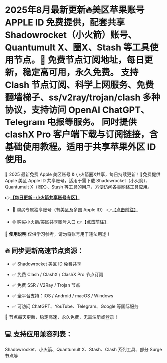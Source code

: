 # 2025年8月最新更新🔥美区苹果账号 APPLE ID 免费提供，配套共享 Shadowrocket（小火箭）账号、Quantumult X、圈X、Stash 等工具使用节点。📡 免费节点订阅地址，每日更新，稳定高可用，永久免费。  支持 Clash 节点订阅、科学上网服务、免费翻墙梯子、ss/v2ray/trojan/clash 多种协议，支持访问 OpenAI ChatGPT、Telegram 电报等服务。  同时提供 clashX Pro 客户端下载与订阅链接，含基础使用教程。适用于共享苹果外区 ID 使用。

📢 2025 最新免费 Apple 美区账号 & 小火箭圈X共享，每日持续更新！🚀免费提供 Apple 美区 Apple ID 共享账号，适用于需下载 Shadowrocket（小火箭）、Quantumult X（圈X）、Stash 等工具的用户，方便访问各类网络工具应用。

👉[**【每日更新 · 小火箭共享账号专区】**](https://docs.applexp.com/free-accounts/Shadowrocket)

- 🔐 购买专属独享账号（有美区及多国 Apple ID） 👉[【点击前往】](https://shop.muooy.com)

- 🌐 购买小火箭/美区共享账号入口 👉[【点击前往】](https://shop.muooy.com/buy/21)

**📌 使用说明**
仅供学习参考，请勿将账号用于违法用途！

## 🔥 同步更新高速节点资源：

- ✅ Shadowrocket 美区 ID 免费共享

- ✅ 免费 Clash / ClashX / ClashX Pro 节点订阅

- ✅ 免费 SSR / V2Ray / Trojan 节点

- ✅ 全平台支持：iOS / Android / macOS / Windows

- ✅ 可访问 ChatGPT、YouTube、Telegram、Google 等国际服务

📅 节点每天更新，稳定高速，永久免费，无需注册或登录！

## 💻 支持应用兼容列表：
Shadowrocket、小火箭、Quantumult X、Stash、Clash 系列工具、部分 Surge 节点等
